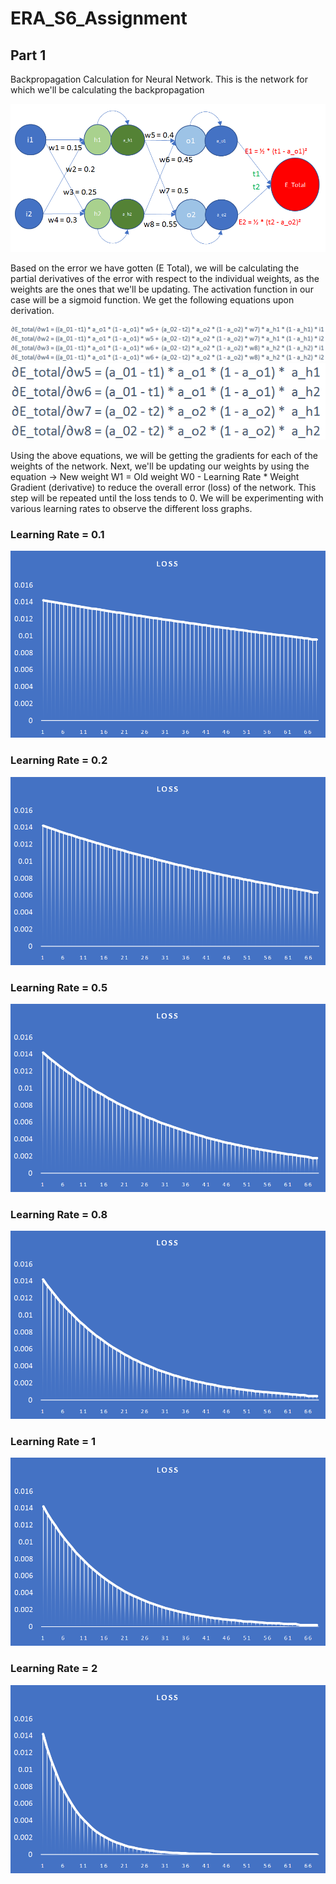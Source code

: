# ERA_S6_Assignment

## Part 1
Backpropagation Calculation for Neural Network. 
This is the network for which we'll be calculating the backpropagation

![Backpropagation](Back_Propagation.png)

Based on the error we have gotten (E Total), we will be calculating the partial derivatives of the error with respect to the individual weights, as the weights are the ones that we'll be updating. The activation function in our case will be a sigmoid function. We get the following equations upon derivation.

![Equation_1](rate_of_change_02.png)
![Equation_2](rate_of_change_01.png)

Using the above equations, we will be getting the gradients for each of the weights of the network.
Next, we'll be updating our weights by using the equation -> New weight W1 = Old weight W0 - Learning Rate * Weight Gradient (derivative) to reduce the overall error (loss) of the network. This step will be repeated until the loss tends to 0. We will be experimenting with various learning rates to observe the different loss graphs.

### Learning Rate = 0.1
![lr_0.1](lr_0.1.png)

### Learning Rate = 0.2
![lr_0.2](lr_0.2.png)

### Learning Rate = 0.5
![lr_0.5](lr_0.5.png)

### Learning Rate = 0.8
![lr_0.8](lr_0.8.png)

### Learning Rate = 1
![lr 1](lr_1.png)

### Learning Rate = 2
![lr 2](lr_2.png)
